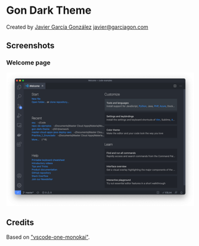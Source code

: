 # Gon Dark Theme
Created by [Javier García González](https://github.com/javiergarciagonzalez) <javier@garciagon.com>

## Screenshots

### Welcome page
![welcome page](https://raw.githubusercontent.com/javiergarciagonzalez/gon-dark-theme/master/images/screenshots/welcome.png)

## Credits
Based on ["vscode-one-monokai"](https://github.com/azemoh/vscode-one-monokai/).
